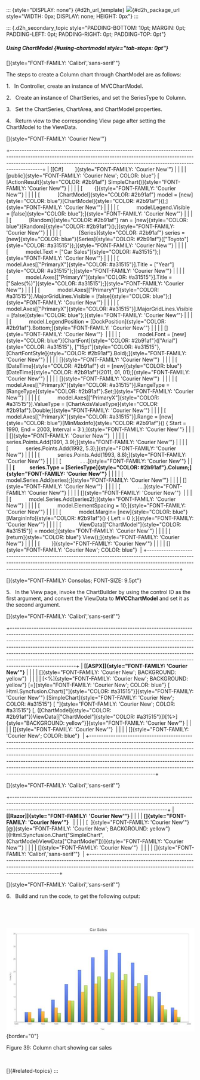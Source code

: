::: {style="DISPLAY: none"}
[](ms-xhelp:///?Id=d2h_url_template){#d2h_url_template} ![](!package_url!){#d2h_package_url style="WIDTH: 0px; DISPLAY: none; HEIGHT: 0px"}
:::

::: {.d2h_secondary_topic style="PADDING-BOTTOM: 10pt; MARGIN: 0pt; PADDING-LEFT: 0pt; PADDING-RIGHT: 0pt; PADDING-TOP: 0pt"}
##### Using ChartModel {#using-chartmodel style="tab-stops: 0pt"}

[]{style="FONT-FAMILY: 'Calibri','sans-serif'"} 

The steps to create a Column chart through ChartModel are as follows:

1.   In Controller, create an instance of MVCChartModel.

2.   Create an instance of ChartSeries, and set the SeriesType to Column.

3.   Set the ChartSeries, ChartArea, and ChartModel properties.

4.   Return view to the corresponding View page after setting the ChartModel to the ViewData.

[]{style="FONT-FAMILY: 'Courier New'"} 

+-------------------------------------------------------------------------------------------------------------------------------------------------------------------------------------------------------------------------------------------------------+
| [\[C#\]        ]{style="FONT-FAMILY: 'Courier New'"}                                                                                                                                                                                                  |
|                                                                                                                                                                                                                                                       |
| [public]{style="FONT-FAMILY: 'Courier New'; COLOR: blue"} [ [ActionResult]{style="COLOR: #2b91af"} SimpleChart()]{style="FONT-FAMILY: 'Courier New'"}                                                                                                 |
|                                                                                                                                                                                                                                                       |
| [        {]{style="FONT-FAMILY: 'Courier New'"}                                                                                                                                                                                                       |
|                                                                                                                                                                                                                                                       |
| [            [ChartModel]{style="COLOR: #2b91af"} model = [new]{style="COLOR: blue"}[ChartModel]{style="COLOR: #2b91af"}();]{style="FONT-FAMILY: 'Courier New'"}                                                                                      |
|                                                                                                                                                                                                                                                       |
| [            model.Legend.Visible = [false]{style="COLOR: blue"};]{style="FONT-FAMILY: 'Courier New'"}                                                                                                                                                |
|                                                                                                                                                                                                                                                       |
| [            [Random]{style="COLOR: #2b91af"} ran = [new]{style="COLOR: blue"}[Random]{style="COLOR: #2b91af"}();]{style="FONT-FAMILY: 'Courier New'"}                                                                                                |
|                                                                                                                                                                                                                                                       |
| [            [Series]{style="COLOR: #2b91af"} series = [new]{style="COLOR: blue"}[Series]{style="COLOR: #2b91af"}([\"Toyoto\"]{style="COLOR: #a31515"});]{style="FONT-FAMILY: 'Courier New'"}                                                         |
|                                                                                                                                                                                                                                                       |
| [            model.Text = [\"Car Sales\"]{style="COLOR: #a31515"};]{style="FONT-FAMILY: 'Courier New'"}                                                                                                                                               |
|                                                                                                                                                                                                                                                       |
| [            model.Axes\[[\"PrimaryX\"]{style="COLOR: #a31515"}\].Title = [\"Year\"]{style="COLOR: #a31515"};]{style="FONT-FAMILY: 'Courier New'"}                                                                                                    |
|                                                                                                                                                                                                                                                       |
| [            model.Axes\[[\"PrimaryY\"]{style="COLOR: #a31515"}\].Title = [\"Sales(%)\"]{style="COLOR: #a31515"};]{style="FONT-FAMILY: 'Courier New'"}                                                                                                |
|                                                                                                                                                                                                                                                       |
| [            model.Axes\[[\"PrimaryY\"]{style="COLOR: #a31515"}\].MajorGridLines.Visible = [false]{style="COLOR: blue"};]{style="FONT-FAMILY: 'Courier New'"}                                                                                         |
|                                                                                                                                                                                                                                                       |
| [            model.Axes\[[\"PrimaryX\"]{style="COLOR: #a31515"}\].MajorGridLines.Visible = [false]{style="COLOR: blue"};]{style="FONT-FAMILY: 'Courier New'"}                                                                                         |
|                                                                                                                                                                                                                                                       |
| [            model.LegendPosition = [DockPosition]{style="COLOR: #2b91af"}.Bottom;]{style="FONT-FAMILY: 'Courier New'"}                                                                                                                               |
|                                                                                                                                                                                                                                                       |
| []{style="FONT-FAMILY: 'Courier New'"}                                                                                                                                                                                                                |
|                                                                                                                                                                                                                                                       |
| [            model.Font = [new]{style="COLOR: blue"}[ChartFont]{style="COLOR: #2b91af"}([\"Arial\"]{style="COLOR: #a31515"}, [\"15pt\"]{style="COLOR: #a31515"}, [ChartFontStyle]{style="COLOR: #2b91af"}.Bold);]{style="FONT-FAMILY: 'Courier New'"} |
|                                                                                                                                                                                                                                                       |
| []{style="FONT-FAMILY: 'Courier New'"}                                                                                                                                                                                                                |
|                                                                                                                                                                                                                                                       |
| [            [DateTime]{style="COLOR: #2b91af"} dt = [new]{style="COLOR: blue"}[DateTime]{style="COLOR: #2b91af"}(2011, 01, 01);]{style="FONT-FAMILY: 'Courier New'"}                                                                                 |
|                                                                                                                                                                                                                                                       |
| []{style="FONT-FAMILY: 'Courier New'"}                                                                                                                                                                                                                |
|                                                                                                                                                                                                                                                       |
| [            model.Axes\[[\"PrimaryX\"]{style="COLOR: #a31515"}\].RangeType = [RangeType]{style="COLOR: #2b91af"}.Set;]{style="FONT-FAMILY: 'Courier New'"}                                                                                           |
|                                                                                                                                                                                                                                                       |
| [            model.Axes\[[\"PrimaryX\"]{style="COLOR: #a31515"}\].ValueType = [ChartAxisValueType]{style="COLOR: #2b91af"}.Double;]{style="FONT-FAMILY: 'Courier New'"}                                                                               |
|                                                                                                                                                                                                                                                       |
| [          model.Axes\[[\"PrimaryX\"]{style="COLOR: #a31515"}\].Range = [new]{style="COLOR: blue"}[MinMaxInfo]{style="COLOR: #2b91af"}() { Start = 1990, End = 2003, Interval = 3 };]{style="FONT-FAMILY: 'Courier New'"}                             |
|                                                                                                                                                                                                                                                       |
| []{style="FONT-FAMILY: 'Courier New'"}                                                                                                                                                                                                                |
|                                                                                                                                                                                                                                                       |
| [            series.Points.Add(1991, 3.9);]{style="FONT-FAMILY: 'Courier New'"}                                                                                                                                                                       |
|                                                                                                                                                                                                                                                       |
| [            series.Points.Add(1992, 5.3);]{style="FONT-FAMILY: 'Courier New'"}                                                                                                                                                                       |
|                                                                                                                                                                                                                                                       |
| [            series.Points.Add(1993, 8.8);]{style="FONT-FAMILY: 'Courier New'"}                                                                                                                                                                       |
|                                                                                                                                                                                                                                                       |
| [             . . .]{style="FONT-FAMILY: 'Courier New'"}                                                                                                                                                                                              |
|                                                                                                                                                                                                                                                       |
| **[            series.Type = [SeriesType]{style="COLOR: #2b91af"}.Column;]{style="FONT-FAMILY: 'Courier New'"}**                                                                                                                                      |
|                                                                                                                                                                                                                                                       |
| [            model.Series.Add(series);]{style="FONT-FAMILY: 'Courier New'"}                                                                                                                                                                           |
|                                                                                                                                                                                                                                                       |
| []{style="FONT-FAMILY: 'Courier New'"}                                                                                                                                                                                                                |
|                                                                                                                                                                                                                                                       |
| [            ....]{style="FONT-FAMILY: 'Courier New'"}                                                                                                                                                                                                |
|                                                                                                                                                                                                                                                       |
| []{style="FONT-FAMILY: 'Courier New'"}                                                                                                                                                                                                                |
|                                                                                                                                                                                                                                                       |
| [            model.Series.Add(series2);]{style="FONT-FAMILY: 'Courier New'"}                                                                                                                                                                          |
|                                                                                                                                                                                                                                                       |
| [            model.ElementSpacing = 10;]{style="FONT-FAMILY: 'Courier New'"}                                                                                                                                                                          |
|                                                                                                                                                                                                                                                       |
| [            model.Margin= [new]{style="COLOR: blue"}[MarginInfo]{style="COLOR: #2b91af"}() { Left = 0 };]{style="FONT-FAMILY: 'Courier New'"}                                                                                                        |
|                                                                                                                                                                                                                                                       |
| [            ViewData\[[\"ChartModel\"]{style="COLOR: #a31515"}\] = model;]{style="FONT-FAMILY: 'Courier New'"}                                                                                                                                       |
|                                                                                                                                                                                                                                                       |
| [            [return]{style="COLOR: blue"} View();]{style="FONT-FAMILY: 'Courier New'"}                                                                                                                                                               |
|                                                                                                                                                                                                                                                       |
| [        }]{style="FONT-FAMILY: 'Courier New'"}                                                                                                                                                                                                       |
|                                                                                                                                                                                                                                                       |
| []{style="FONT-FAMILY: 'Courier New'; COLOR: blue"}                                                                                                                                                                                                   |
+-------------------------------------------------------------------------------------------------------------------------------------------------------------------------------------------------------------------------------------------------------+

[]{style="FONT-FAMILY: Consolas; FONT-SIZE: 9.5pt"} 

5.   In the View page, invoke the ChartBuilder by using the control ID as the first argument, and convert the ViewData to **MVCChartModel** and set it as the second argument.

[]{style="FONT-FAMILY: 'Calibri','sans-serif'"} 

+---------------------------------------------------------------------------------------------------------------------------------------------------------------------------------------------------------------------------------------------------------------------------------------------------------------------------------------------------------------------------------------------------------------------------------------------------------------------------------------------------------------+
| **[\[ASPX\]]{style="FONT-FAMILY: 'Courier New'"}**                                                                                                                                                                                                                                                                                                                                                                                                                                                            |
|                                                                                                                                                                                                                                                                                                                                                                                                                                                                                                               |
| []{style="FONT-FAMILY: 'Courier New'; BACKGROUND: yellow"}                                                                                                                                                                                                                                                                                                                                                                                                                                                    |
|                                                                                                                                                                                                                                                                                                                                                                                                                                                                                                               |
| [\<%]{style="FONT-FAMILY: 'Courier New'; BACKGROUND: yellow"} [=]{style="FONT-FAMILY: 'Courier New'; COLOR: blue"} [ Html.Syncfusion.Chart([\"]{style="COLOR: #a31515"}]{style="FONT-FAMILY: 'Courier New'"} [SimpleChart]{style="FONT-FAMILY: 'Courier New'; COLOR: #a31515"} [ \"]{style="FONT-FAMILY: 'Courier New'; COLOR: #a31515"} [, ([ChartModel]{style="COLOR: #2b91af"})ViewData\[[\"ChartModel\"]{style="COLOR: #a31515"}\])[%\>]{style="BACKGROUND: yellow"}]{style="FONT-FAMILY: 'Courier New'"} |
|                                                                                                                                                                                                                                                                                                                                                                                                                                                                                                               |
| []{style="FONT-FAMILY: 'Courier New'"}                                                                                                                                                                                                                                                                                                                                                                                                                                                                        |
|                                                                                                                                                                                                                                                                                                                                                                                                                                                                                                               |
| []{style="FONT-FAMILY: 'Courier New'; COLOR: blue"}                                                                                                                                                                                                                                                                                                                                                                                                                                                           |
+---------------------------------------------------------------------------------------------------------------------------------------------------------------------------------------------------------------------------------------------------------------------------------------------------------------------------------------------------------------------------------------------------------------------------------------------------------------------------------------------------------------+

[]{style="FONT-FAMILY: 'Calibri','sans-serif'"} 

+-----------------------------------------------------------------------------------------------------------------------------------------------------------------------------------------------------------------------------+
| **[\[Razor\]]{style="FONT-FAMILY: 'Courier New'"}**                                                                                                                                                                         |
|                                                                                                                                                                                                                             |
| **[]{style="FONT-FAMILY: 'Courier New'"}**                                                                                                                                                                                  |
|                                                                                                                                                                                                                             |
| [  ]{style="FONT-FAMILY: 'Courier New'"} [@]{style="FONT-FAMILY: 'Courier New'; BACKGROUND: yellow"} [(Html.Syncfusion.Chart(\"SimpleChart\", (ChartModel)ViewData\[\"ChartModel\"\]))]{style="FONT-FAMILY: 'Courier New'"} |
|                                                                                                                                                                                                                             |
| []{style="FONT-FAMILY: 'Courier New'"}                                                                                                                                                                                      |
|                                                                                                                                                                                                                             |
| []{style="FONT-FAMILY: 'Calibri','sans-serif'"}                                                                                                                                                                             |
+-----------------------------------------------------------------------------------------------------------------------------------------------------------------------------------------------------------------------------+

[]{style="FONT-FAMILY: 'Calibri','sans-serif'"} 

6.   Build and run the code, to get the following output:

 

 

![Description: C:\\Users\\rubyp\\AppData\\Local\\Temp\\Rar\$DI76.480\\Column.png](ImagesExt/image106_78.jpg){border="0"}

Figure 39: Column chart showing car sales

 

[]{#related-topics}
:::

